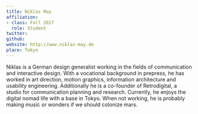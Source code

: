 ```yaml
---
title: Niklas May
affiliation:
- class: Fall 2017
  role: Student
twitter: 
github: 
website: http://www.niklas-may.de
place: Tokyo
---
```

Niklas is a German design generalist working in the fields of communication and interactive design. With a vocational background in prepress, he has worked in art direction, motion graphics, information architecture and usability engineering. Additionally he is a co-founder of Retrodigital, a studio for communication planning and research. Currently, he enjoys the digital nomad life with a base in Tokyo. When not working, he is probably making music or wonders if we should colonize mars.